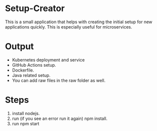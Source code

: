 # Setup-Creator
This is a small application that helps with creating the initial setup for new applications quickly. This is especially useful for microservices.

# Output
- Kubernetes deployment and service  
- GitHub Actions setup.  
- Dockerfile.  
- Java related setup.  
- You can add raw files in the raw folder as well.  

# Steps
1. install nodejs.
2. run (if you see an error run it again)
  npm install.
3. run
  npm start
 
